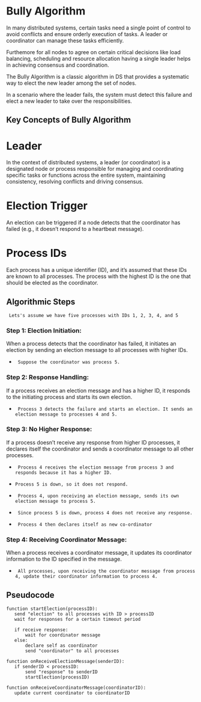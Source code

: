# Bully Algorithm

In many distributed systems, certain tasks need a single point of control to avoid conflicts and ensure orderly execution of tasks. A leader or coordinator can manage these tasks efficiently.

Furthemore for all nodes to agree on certain critical decisions like load balancing, scheduling and resource allocation having a single leader helps in achieving consensus and coordination.

The Bully Algorithm is a classic algorithm in DS that provides a systematic way to elect the new leader among the set of nodes.

In a scenario where the leader fails, the system must detect this failure and elect a new leader to take over the responsibilities. 


## Key Concepts of Bully Algorithm

# Leader
In the context of distributed systems, a leader (or coordinator) is a designated node or process responsible for managing and coordinating specific tasks or functions across the entire system, maintaining consistency, resolving conflicts and driving consensus.

# Election Trigger
An election can be triggered if a node detects that the coordinator has failed (e.g., it doesn’t respond to a heartbeat message).

# Process IDs

Each process has a unique identifier (ID), and it’s assumed that these IDs are known to all processes. The process with the highest ID is the one that should be elected as the coordinator.

## Algorithmic Steps
  ` Lets's assume we have five processes with IDs 1, 2, 3, 4, and 5`

### Step 1: Election Initiation:
 When a process detects that the coordinator has failed, it initiates an election by sending an election message to all processes with higher IDs.  

 - ` Suppose the coordinator was process 5.`

### Step 2: Response Handling:
 If a process receives an election message and has a higher ID, it responds to the initiating process and starts its own election.  

 - ` Process 3 detects the failure and starts an election. It sends an election message to processes 4 and 5.`

### Step 3: No Higher Response:
 If a process doesn’t receive any response from higher ID processes, it declares itself the coordinator and sends a coordinator message to all other processes.  

- ` Process 4 receives the election message from process 3 and responds because it has a higher ID.`  
- `Process 5 is down, so it does not respond.`

- ` Process 4, upon receiving an election message, sends its own election message to process 5.`  
- ` Since process 5 is down, process 4 does not receive any response.` 
- ` Process 4 then declares itself as new co-ordinator`

### Step 4: Receiving Coordinator Message: 
 When a process receives a coordinator message, it updates its coordinator information to the ID specified in the message.

 - ` All processes, upon receiving the coordinator message from process 4, update their coordinator information to process 4.`

 ## Pseudocode

 ```
 function startElection(processID):
    send "election" to all processes with ID > processID
    wait for responses for a certain timeout period
    
    if receive response:
        wait for coordinator message
    else:
        declare self as coordinator
        send "coordinator" to all processes

function onReceiveElectionMessage(senderID):
    if senderID < processID:
        send "response" to senderID
        startElection(processID)

function onReceiveCoordinatorMessage(coordinatorID):
    update current coordinator to coordinatorID

 ```